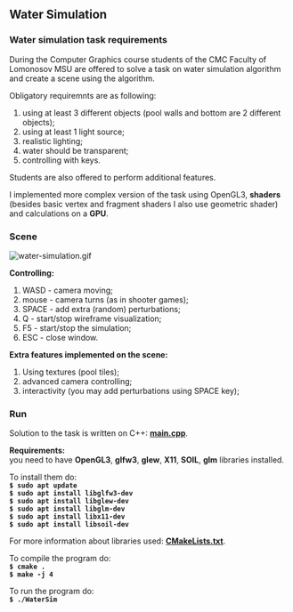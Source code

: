 ## Water Simulation

### Water simulation task requirements
During the Computer Graphics course students of the CMC Faculty of Lomonosov MSU are offered to solve a task on water simulation algorithm and create a scene using the algorithm.

Obligatory requiremnts are as following:
1. using at least 3 different objects (pool walls and bottom are 2 different objects);
2. using at least 1 light source;
3. realistic lighting;
4. water should be transparent;
5. controlling with keys.

Students are also offered to perform additional features.

I implemented more complex version of the task using OpenGL3, **shaders** (besides basic vertex and fragment shaders I also use geometric shader) and calculations on a **GPU**.

### Scene
![water-simulation.gif](water-simulation.gif)

**Controlling:**
1. WASD - camera moving;
2. mouse - camera turns (as in shooter games);
3. SPACE - add extra (random) perturbations;
4. Q - start/stop wireframe visualization;
5. F5 - start/stop the simulation;
5. ESC - close window.

**Extra features implemented on the scene:**
1. Using textures (pool tiles);
2. advanced camera controlling;
3. interactivity (you may add perturbations using SPACE key);

### Run

Solution to the task is written on C++: **[main.cpp](main.cpp)**. 

**Requirements:** \
you need to have **OpenGL3**, **glfw3**, **glew**, **X11**, **SOIL**, **glm** libraries installed.

To install them do: \
**`$ sudo apt update`** \
**`$ sudo apt install libglfw3-dev`** \
**`$ sudo apt install libglew-dev`** \
**`$ sudo apt install libglm-dev`** \
**`$ sudo apt install libx11-dev`** \
**`$ sudo apt install libsoil-dev`**

For more information about libraries used: **[CMakeLists.txt](CMakeLists.txt)**.

To compile the program do: \
**`$ cmake .`** \
**`$ make -j 4`**

To run the program do: \
**`$ ./WaterSim`**
